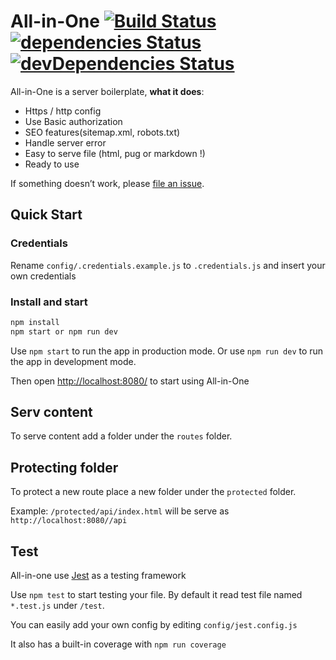 # All-in-One [![Build Status](https://travis-ci.org/FabienGreard/All-In-One.svg?branch=master)](https://travis-ci.org/FabienGreard/All-in-One)[![dependencies Status](https://david-dm.org/FabienGreard/All-in-One/status.svg)](https://david-dm.org/FabienGreard/All-in-One)[![devDependencies Status](https://david-dm.org/FabienGreard/All-in-One/dev-status.svg)](https://david-dm.org/FabienGreard/All-in-One?type=dev)

All-in-One is a server boilerplate, **what it does**:

- Https / http config
- Use Basic authorization
- SEO features(sitemap.xml, robots.txt)
- Handle server error
- Easy to serve file (html, pug or markdown !)
- Ready to use

If something doesn’t work, please [file an issue](https://github.com/FabienGreard/All-in-One/issues/new).

## Quick Start

### Credentials

Rename `config/.credentials.example.js` to `.credentials.js` and insert your own credentials

### Install and start

```sh
npm install
npm start or npm run dev
```

Use `npm start` to run the app in production mode.
Or use `npm run dev` to run the app in development mode.

Then open [http://localhost:8080/](http://localhost:8080/) to start using All-in-One

## Serv content

To serve content add a folder under the `routes` folder.

## Protecting folder

To protect a new route place a new folder under the `protected` folder.

Example: `/protected/api/index.html` will be serve as `http://localhost:8080//api`

## Test

All-in-one use [Jest](https://facebook.github.io/jest/) as a testing framework

Use `npm test` to start testing your file. By default it read test file named `*.test.js` under `/test`.

You can easily add your own config by editing `config/jest.config.js`

It also has a built-in coverage with `npm run coverage`
